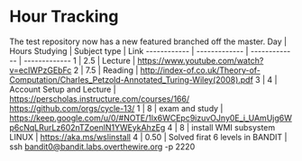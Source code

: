 # Hour Tracking

The test repository now has a new featured branched off the master.
Day | Hours Studying | Subject type | Link
------------ | ------------- | ------------- | -------------
1 | 2.5 | Lecture | https://www.youtube.com/watch?v=ecIWPzGEbFc
2 | 7.5 | Reading | http://index-of.co.uk/Theory-of-Computation/Charles_Petzold-Annotated_Turing-Wiley(2008).pdf
3 | 4 | Account Setup and Lecture | https://perscholas.instructure.com/courses/166/ https://github.com/orgs/cycle-13/
1 | 8 | exam and study | https://keep.google.com/u/0/#NOTE/1lx6WCEpc9izuvOJny0E_i_UAmUjg6Wp6cNqLRurLz602nTZoenlN1YWEykAhzEg
4 | 8 | install WMI subsystem LINUX | https://aka.ms/wslinstall 
4 | 0.50 | Solved firat 6 levels in BANDIT | ssh bandit0@bandit.labs.overthewire.org -p 2220
